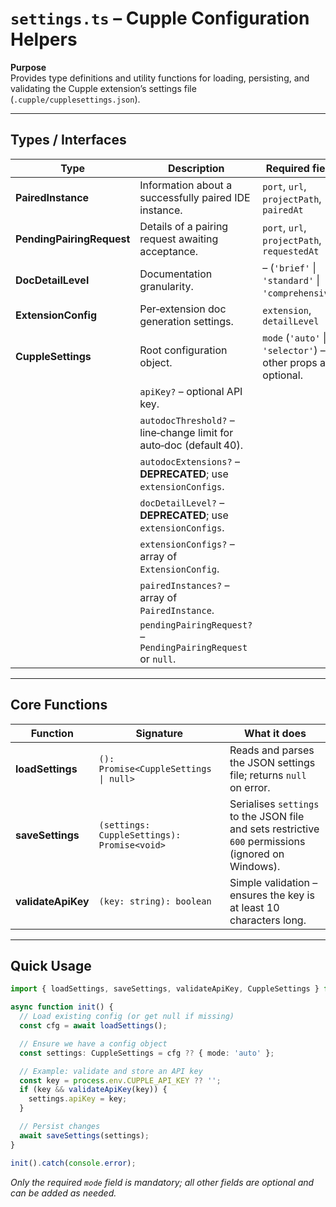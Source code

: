 # `settings.ts` – Cupple Configuration Helpers  

**Purpose**  
Provides type definitions and utility functions for loading, persisting, and validating the Cupple extension’s settings file (`.cupple/cupplesettings.json`).  

---

## Types / Interfaces  

| Type | Description | Required fields |
|------|-------------|-----------------|
| **PairedInstance** | Information about a successfully paired IDE instance. | `port`, `url`, `projectPath`, `pairedAt` |
| **PendingPairingRequest** | Details of a pairing request awaiting acceptance. | `port`, `url`, `projectPath`, `requestedAt` |
| **DocDetailLevel** | Documentation granularity. | – (`'brief'` \| `'standard'` \| `'comprehensive'`) |
| **ExtensionConfig** | Per‑extension doc generation settings. | `extension`, `detailLevel` |
| **CuppleSettings** | Root configuration object. | `mode` (`'auto'` \| `'selector'`) – all other props are optional. |
| &nbsp; | `apiKey?` – optional API key. | |
| &nbsp; | `autodocThreshold?` – line‑change limit for auto‑doc (default 40). | |
| &nbsp; | `autodocExtensions?` – **DEPRECATED**; use `extensionConfigs`. | |
| &nbsp; | `docDetailLevel?` – **DEPRECATED**; use `extensionConfigs`. | |
| &nbsp; | `extensionConfigs?` – array of `ExtensionConfig`. | |
| &nbsp; | `pairedInstances?` – array of `PairedInstance`. | |
| &nbsp; | `pendingPairingRequest?` – `PendingPairingRequest` or `null`. | |

---

## Core Functions  

| Function | Signature | What it does |
|----------|-----------|--------------|
| **loadSettings** | `(): Promise<CuppleSettings \| null>` | Reads and parses the JSON settings file; returns `null` on error. |
| **saveSettings** | `(settings: CuppleSettings): Promise<void>` | Serialises `settings` to the JSON file and sets restrictive `600` permissions (ignored on Windows). |
| **validateApiKey** | `(key: string): boolean` | Simple validation – ensures the key is at least 10 characters long. |

---

## Quick Usage  

```ts
import { loadSettings, saveSettings, validateApiKey, CuppleSettings } from './settings';

async function init() {
  // Load existing config (or get null if missing)
  const cfg = await loadSettings();

  // Ensure we have a config object
  const settings: CuppleSettings = cfg ?? { mode: 'auto' };

  // Example: validate and store an API key
  const key = process.env.CUPPLE_API_KEY ?? '';
  if (key && validateApiKey(key)) {
    settings.apiKey = key;
  }

  // Persist changes
  await saveSettings(settings);
}

init().catch(console.error);
```

*Only the required `mode` field is mandatory; all other fields are optional and can be added as needed.*